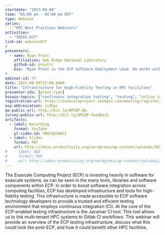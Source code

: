 ```yaml
---
startdate: "2023-08-09"
time: "01:00 pm - 02:00 pm EDT"
type: Webinar
series:
  - "HPC Best Practices Webinars"
activities:
  - "IDEAS-ECP"
link-id: webinar077
#
presenters:
  - name: Ryan Prout
    affiliation: Oak Ridge National Laboratory
    github-id: proutrc
    bio: "Ryan Prout is the ECP Software Deployment Lead. He works with operational staff across labs to provide software integration and continuous integration support to ECP software technology teams."
#
webinar-id: 77
date: 2023-08-09T13:00-0400
title: "Infrastructure for High-Fidelity Testing in HPC Facilities"
presenter-ids: [prout-ryan]
bsswio-topics: ["continuous integration testing", "testing", “online learning”]
registration-url: https://exascaleproject.zoomgov.com/meeting/register/vJItc-uqqTwuH3yNhXwGRlJLnfb4v7-gUnc
ecp-abbreviation: ci4hpc
qa-public-url: http://bit.ly/HPCBP-QA
survey-public-url: http://bit.ly/HPCBP-feedback
artifacts:
  - label: Recording
    format: YouTube
    yt-video-id: YNQ7qGtWGSI
  - label: Slides
    format: PDF
    url: http://ideas-productivity.org/wordpress/wp-content/uploads/2023/08/hpcbp-077-ci4hpc.pdf
#   - label: Q&A
#     format: PDF
#     url: http://ideas-productivity.org/wordpress/wp-content/uploads/2023/07/hpcbp-076-cleanssw-qa.pdf
---
```

The Exascale Computing Project (ECP) is investing heavily in software for exascale systems, as can be seen in the many tools, libraries and software components within ECP. In order to boost software integration across computing facilities, ECP has developed infrastructure and tools for high-fidelity testing. This infrastructure is made accessible to ECP software technology developers to provide a trusted and efficient testing environment that employs continuous integration (CI). At the core of the ECP-enabled testing infrastructure is the Jacamar CI tool. This tool allows us to link multi-tenant HPC systems to Gitlab CI workflows. This webinar will provide an overview of the ECP testing infrastructure, discuss what this could look like post-ECP, and how it could benefit other HPC facilities.
